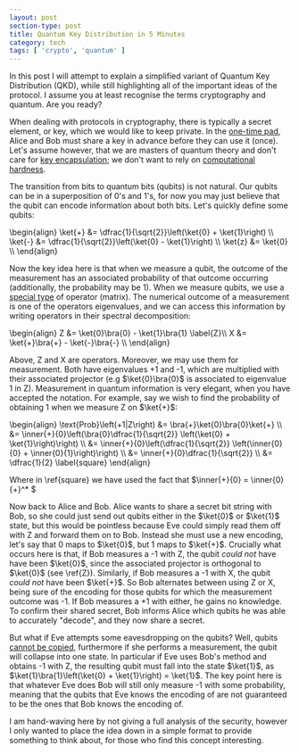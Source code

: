 ```yaml
---
layout: post
section-type: post
title: Quantum Key Distribution in 5 Minutes
category: tech
tags: [ 'crypto', 'quantum' ]
---
```


In this post I will attempt to explain a simplified variant of Quantum Key Distribution (QKD),
 while still highlighting all of the important ideas of the protocol.
I assume you at least recognise the terms cryptography and quantum.
Are you ready?

When dealing with protocols in cryptography, there is typically a secret
element, or key, which we would like to keep private. In the [one-time pad](https://en.wikipedia.org/wiki/One-time_pad), Alice and Bob must share
a key in advance before they can use it (once). Let's assume however, that we are masters
of quantum theory and don't care for [key encapsulation](https://en.wikipedia.org/wiki/Key_encapsulation); we don't
want to rely on [computational hardness](https://en.wikipedia.org/wiki/Computational_hardness_assumption).

The transition from bits to quantum bits (qubits) is not natural. Our
qubits can be in a superposition of 0's and 1's, for now you may just
believe that the qubit can encode information about both bits. Let's quickly
define some qubits:

<div>
  \begin{align}
    \ket{+} &= \dfrac{1}{\sqrt{2}}\left(\ket{0} + \ket{1}\right) \\
    \ket{-} &= \dfrac{1}{\sqrt{2}}\left(\ket{0} - \ket{1}\right) \\
    \ket{z} &= \ket{0} \\
  \end{align}
</div>

Now the key idea here is that when we measure a qubit, the outcome
of the measurement has an associated probability of that outcome occurring
(additionally, the probability may be 1). When we measure qubits, we
use a [special type](https://en.wikipedia.org/wiki/Self-adjoint_operator) of operator (matrix). The numerical outcome
of a measurement is one of the operators eigenvalues, and we can
access this information by writing operators in their spectral decomposition:
<div>
  \begin{align}
    Z &= \ket{0}\bra{0} - \ket{1}\bra{1} \label{Z}\\
    X &= \ket{+}\bra{+} - \ket{-}\bra{-} \\
  \end{align}
</div>

Above, Z and X are operators. Moreover, we may use them for measurement.
Both have eigenvalues +1 and -1, which are multiplied with their associated
projector (e.g $\ket{0}\bra{0}$ is associated to eigenvalue 1 in Z). Measurement
in quantum information is very elegant, when you have accepted the notation. For
example, say we wish to find the probability of obtaining 1 when we
measure Z on $\ket{+}$:

<div>
  \begin{align}
    \text{Prob}\left(+1|Z\right) &= \bra{+}\ket{0}\bra{0}\ket{+} \\
                      &= \inner{+}{0}\left(\bra{0}\dfrac{1}{\sqrt{2}}
                        \left(\ket{0} + \ket{1}\right)\right) \\
                      &= \inner{+}{0}\left(\dfrac{1}{\sqrt{2}}
                        \left(\inner{0}{0} + \inner{0}{1}\right)\right) \\
                      &= \inner{+}{0}\dfrac{1}{\sqrt{2}} \\
                      &= \dfrac{1}{2} \label{square}
  \end{align}
</div>

Where in \ref{square} we have used the fact that $\inner{+}{0} = \inner{0}{+}^* $

Now back to Alice and Bob. Alice wants to share a secret bit string with Bob,
so she could just send out qubits either in the $\ket{0}$ or $\ket{1}$ state,
but this would be pointless because Eve could simply read them off with
Z and forward them on to Bob. Instead she must use a new encoding, let's
say that 0 maps to $\ket{0}$, but 1 maps to $\ket{+}$. Crucially what occurs
here is that, if Bob measures a -1 with Z, the qubit *could not* have
have been $\ket{0}$, since the associated projector is orthogonal to $\ket{0}$ (see \ref{Z}).
Similarly, if Bob measures a -1 with X, the qubit *could not* have been $\ket{+}$.
So Bob alternates between using Z or X, being sure of the encoding for those
qubits for which the measurement outcome was -1. If Bob measures a +1 with either, he gains no knowledge. To confirm their
shared secret, Bob informs Alice which qubits he was able to accurately
"decode", and they now share a secret.

But what if Eve attempts some eavesdropping on the qubits? Well,
qubits [cannot be copied](https://en.wikipedia.org/wiki/No-cloning_theorem), furthermore
if she performs a measurement, the qubit will collapse into one state. In particular
if Eve uses Bob's method and obtains -1 with Z, the resulting qubit must fall into
the state $\ket{1}$, as $\ket{1}\bra{1}\left(\ket{0} + \ket{1}\right) = \ket{1}$. The key point here is that whatever Eve does Bob will still only measure -1 with some probability, meaning
that the qubits that Eve knows the encoding of are not guaranteed to be the ones that
Bob knows the encoding of.

I am hand-waving here by not giving a full analysis of the security, however
I only wanted to place the idea down in a simple format to provide something
to think about, for those who find this concept interesting.
